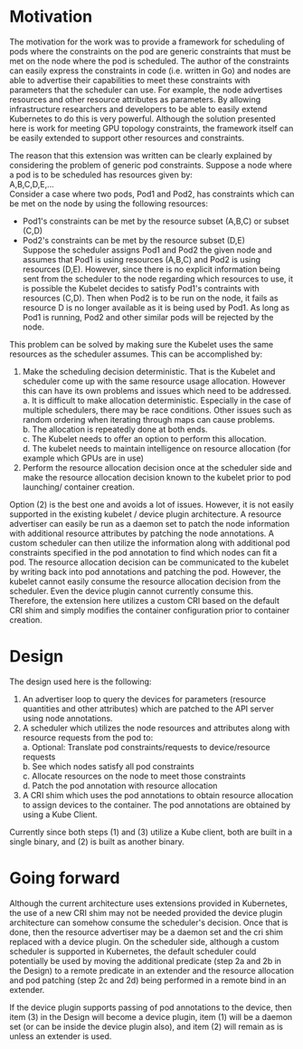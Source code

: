# Motivation

The motivation for the work was to provide a framework for scheduling of pods where the constraints on the pod are generic constraints that must be met
on the node where the pod is scheduled. 
The author of the constraints can easily express the constraints in code (i.e. written in Go) and nodes are able to advertise their capabilities to meet
these constraints with parameters that the scheduler can use. For example, the node advertises resources and other resource attributes as parameters.
By allowing infrastructure researchers and developers to be able to easily extend Kubernetes to do this is very powerful.
Although the solution presented here is work for meeting GPU topology constraints, the framework itself can be easily extended to support other
resources and constraints. 

The reason that this extension was written can be clearly explained by considering the problem of generic pod constraints. Suppose a node where a pod
is to be scheduled has resources given by:  
A,B,C,D,E,...  
Consider a case where two pods, Pod1 and Pod2, has constraints which can be met on the node by using the following resources:  
* Pod1's constraints can be met by the resource subset (A,B,C) or subset (C,D)
* Pod2's constraints can be met by the resource subset (D,E)  
Suppose the scheduler assigns Pod1 and Pod2 the given node and assumes that Pod1 is using resources (A,B,C) and Pod2 is using resources (D,E).
However, since there is no explicit information being sent from the scheduler to the node regarding which resources to use, it is possible
the Kubelet decides to satisfy Pod1's contraints with resources (C,D). Then when Pod2 is to be run on the node, it fails as resource D is no
longer available as it is being used by Pod1.
As long as Pod1 is running, Pod2 and other similar pods will be rejected by the node.

This problem can be solved by making sure the Kubelet uses the same resources as the scheduler assumes. This can be accomplished by:  
1. Make the scheduling decision deterministic. That is the Kubelet and scheduler come up with the same resource usage allocation.  However this can have its own
problems and issues which need to be addressed.  
   a. It is difficult to make allocation deterministic. Especially in the case of multiple schedulers, there may be race conditions. Other issues
   such as random ordering when iterating through maps can cause problems.  
   b. The allocation is repeatedly done at both ends.  
   c. The Kubelet needs to offer an option to perform this allocation.  
   d. The kubelet needs to maintain intelligence on resource allocation (for example which GPUs are in use)  
2. Perform the resource allocation decision once at the scheduler side and make the resource allocation decision known to the kubelet prior to pod launching/ container creation.

Option (2) is the best one and avoids a lot of issues. However, it is not easily supported in the existing kubelet / device plugin architecture.
A resource advertiser can easily be run as a daemon set to patch the node information with additional resource attributes by patching the node annotations.
A custom scheduler can then utilize the information along with additional pod constraints specified in the pod annotation to find which nodes
can fit a pod. The resource allocation decision can be communicated to the kubelet by writing back into pod annotations and patching the pod.
However, the kubelet cannot easily consume the resource allocation decision from the scheduler. Even the device plugin cannot currently consume this.
Therefore, the extension here utilizes a custom CRI based on the default CRI shim and simply modifies the container configuration prior to container creation.

# Design

The design used here is the following:
1. An advertiser loop to query the devices for parameters (resource quantities and other attributes) which are patched to the API server using node
annotations.
2. A scheduler which utilizes the node resources and attributes along with resource requests from the pod to:  
   a. Optional: Translate pod constraints/requests to device/resource requests  
   b. See which nodes satisfy all pod constraints  
   c. Allocate resources on the node to meet those constraints  
   d. Patch the pod annotation with resource allocation  
3. A CRI shim which uses the pod annotations to obtain resource allocation to assign devices to the container.  The pod annotations are obtained by using a
Kube Client.  

Currently since both steps (1) and (3) utilize a Kube client, both are built in a single binary, and (2) is built as another binary.

# Going forward

Although the current architecture uses extensions provided in Kubernetes, the use of a new CRI shim may not be needed provided the device plugin
architecture can somehow consume the scheduler's decision. Once that is done, then the resource advertiser may be a daemon set and the cri shim
replaced with a device plugin. On the scheduler side, although a custom scheduler is supported in Kubernetes, the default scheduler could potentially be used
by moving the additional predicate (step 2a and 2b in the Design) to a remote predicate in an extender and the resource allocation and pod patching (step 2c and 2d) being performed in a remote bind in an extender.

If the device plugin supports passing of pod annotations to the device, then item (3) in the Design will become a device plugin, item (1) will be a daemon set (or can be inside the device plugin also), and item (2) will remain as is unless an extender is used.

